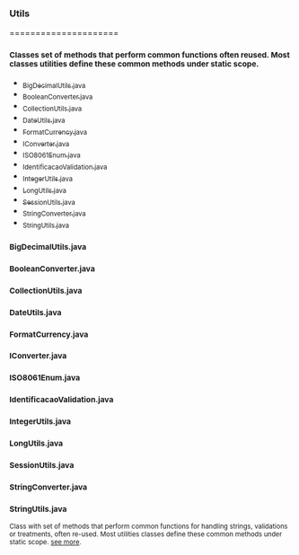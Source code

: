 ### Utils
=====================
### <sub>Classes set of methods that perform common functions often reused. Most classes utilities define these common methods under static scope.</sub>

- [<sub>BigDecimalUtils.java</sub>](#bigDecimalUtils.java)
- [<sub>BooleanConverter.java</sub>](#booleanConverter.java)
- [<sub>CollectionUtils.java</sub>](#collectionUtils.java)
- [<sub>DateUtils.java</sub>](#dateUtils.java)
- [<sub>FormatCurrency.java</sub>](#formatCurrency.java)
- [<sub>IConverter.java</sub>](#iConverter.java)
- [<sub>ISO8061Enum.java</sub>](#iSO8061Enum.java)
- [<sub>IdentificacaoValidation.java</sub>](#identificacaoValidation.java)
- [<sub>IntegerUtils.java</sub>](#integerUtils.java)
- [<sub>LongUtils.java</sub>](#longUtils.java)
- [<sub>SessionUtils.java</sub>](#sessionUtils.java)
- [<sub>StringConverter.java</sub>](#stringConverter.java)
- [<sub>StringUtils.java</sub>](#stringUtils.java)


### <sub>BigDecimalUtils.java</sub>
### <sub>BooleanConverter.java</sub>
### <sub>CollectionUtils.java</sub>
### <sub>DateUtils.java</sub>
### <sub>FormatCurrency.java</sub>
### <sub>IConverter.java</sub>
### <sub>ISO8061Enum.java</sub>
### <sub>IdentificacaoValidation.java</sub>
### <sub>IntegerUtils.java</sub>
### <sub>LongUtils.java</sub>
### <sub>SessionUtils.java</sub>
### <sub>StringConverter.java</sub>
### <sub>StringUtils.java</sub>
<sub>Class with set of methods that perform common functions for handling strings, validations or treatments, often re-used. Most utilities classes define these common methods under static scope. [see more](https://github.com/albertocerqueira/java-utils/blob/master/src/main/java/com/java/utils/StringUtils.java "see more").</sub>